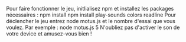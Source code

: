 Pour faire fonctionner le jeu, initlialisez npm et  installez les packages nécessaires :
npm install
npm install play-sounds colors readline
Pour déclencher le jeu entrez node motus.js et le nombre d'essai que vous voulez. Par exemple :
node motus.js 5
N'oubliez pas d'activer le son de votre device et amusez-vous bien !
